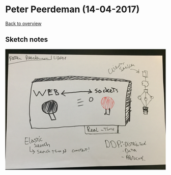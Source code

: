 # Peter Peerdeman (14-04-2017)

[Back to overview](https://github.com/Zishrodrigues/weekly-nerd)

## Sketch notes

![Peter Peerdeman sketchnotes](../notes/images/6-peter.JPG)

